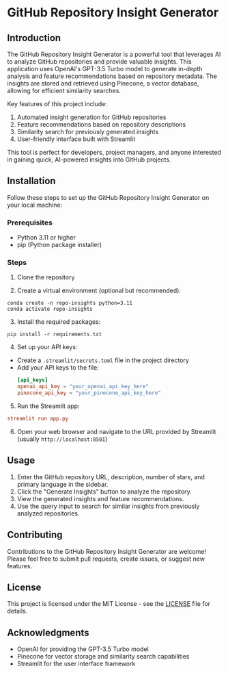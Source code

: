 # GitHub Repository Insight Generator

## Introduction

The GitHub Repository Insight Generator is a powerful tool that leverages AI to analyze GitHub repositories and provide valuable insights. This application uses OpenAI's GPT-3.5 Turbo model to generate in-depth analysis and feature recommendations based on repository metadata. The insights are stored and retrieved using Pinecone, a vector database, allowing for efficient similarity searches.

Key features of this project include:

1. Automated insight generation for GitHub repositories
2. Feature recommendations based on repository descriptions
3. Similarity search for previously generated insights
4. User-friendly interface built with Streamlit

This tool is perfect for developers, project managers, and anyone interested in gaining quick, AI-powered insights into GitHub projects.

## Installation

Follow these steps to set up the GitHub Repository Insight Generator on your local machine:

### Prerequisites

- Python 3.11 or higher
- pip (Python package installer)

### Steps

1. Clone the repository

2. Create a virtual environment (optional but recommended):
```
conda create -n repo-insights python=3.11
conda activate repo-insights
```

3. Install the required packages:
```
pip install -r requirements.txt
```

4. Set up your API keys:
- Create a `.streamlit/secrets.toml` file in the project directory
- Add your API keys to the file:
  ```toml
  [api_keys]
  openai_api_key = "your_openai_api_key_here"
  pinecone_api_key = "your_pinecone_api_key_here"
  ```

5. Run the Streamlit app:
```toml
streamlit run app.py
```


6. Open your web browser and navigate to the URL provided by Streamlit (usually `http://localhost:8501`)

## Usage

1. Enter the GitHub repository URL, description, number of stars, and primary language in the sidebar.
2. Click the "Generate Insights" button to analyze the repository.
3. View the generated insights and feature recommendations.
4. Use the query input to search for similar insights from previously analyzed repositories.

## Contributing

Contributions to the GitHub Repository Insight Generator are welcome! Please feel free to submit pull requests, create issues, or suggest new features.

## License

This project is licensed under the MIT License - see the [LICENSE](LICENSE) file for details.

## Acknowledgments

- OpenAI for providing the GPT-3.5 Turbo model
- Pinecone for vector storage and similarity search capabilities
- Streamlit for the user interface framework
